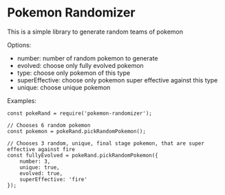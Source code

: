 Pokemon Randomizer
==================

This is a simple library to generate random teams of pokemon


Options:

* number: number of random pokemon to generate
* evolved: choose only fully evolved pokemon
* type: choose only pokemon of this type
* superEffective: choose only pokemon super effective against this type
* unique: choose unique pokemon

Examples:

    const pokeRand = require('pokemon-randomizer');

    // Chooses 6 random pokemon
    const pokemon = pokeRand.pickRandomPokemon();

    // Chooses 3 random, unique, final stage pokemon, that are super effective against fire
    const fullyEvolved = pokeRand.pickRandomPokemon({
        number: 3,
        unique: true,
        evolved: true,
        superEffective: 'fire'
    });
